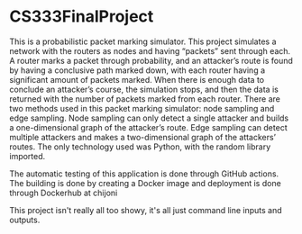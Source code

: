 ﻿# CS333FinalProject

This is a probabilistic packet marking simulator. This project simulates a network with the routers as nodes and having “packets” sent through each. A router marks a packet through probability, and an attacker’s route is found by having a conclusive path marked down, with each router having a significant amount of packets marked. When there is enough data to conclude an attacker’s course, the simulation stops, and then the data is returned with the number of packets marked from each router. There are two methods used in this packet marking simulator: node sampling and edge sampling. Node sampling can only detect a single attacker and builds a one-dimensional graph of the attacker’s route. Edge sampling can detect multiple attackers and makes a two-dimensional graph of the attackers’ routes. The only technology used was Python, with the random library imported.

The automatic testing of this application is done through GitHub actions. The building is done by creating a Docker image and deployment is done through Dockerhub at chijoni

This project isn't really all too showy, it's all just command line inputs and outputs.
